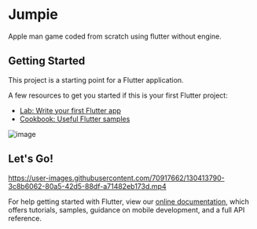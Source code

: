 # Jumpie

Apple man game coded from scratch using flutter without engine.

## Getting Started

This project is a starting point for a Flutter application.

A few resources to get you started if this is your first Flutter project:

- [Lab: Write your first Flutter app](https://flutter.dev/docs/get-started/codelab)
- [Cookbook: Useful Flutter samples](https://flutter.dev/docs/cookbook)

![image](https://user-images.githubusercontent.com/70917662/130412862-3fca2450-bf92-4feb-9062-7f4a3f9c5067.png)

## Let's Go!

https://user-images.githubusercontent.com/70917662/130413790-3c8b6062-80a5-42d5-88df-a71482eb173d.mp4

For help getting started with Flutter, view our
[online documentation](https://flutter.dev/docs), which offers tutorials,
samples, guidance on mobile development, and a full API reference.
